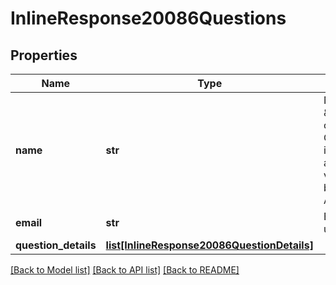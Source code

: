 # InlineResponse20086Questions

## Properties
Name | Type | Description | Notes
------------ | ------------- | ------------- | -------------
**name** | **str** | Name of the user. If \&quot;anonymous\&quot; option is enabled for the Q&amp;A, the participant&#x27;s  information will be kept anonymous and the value of &#x60;name&#x60; field will be \&quot;Anonymous Attendee\&quot;. | [optional] 
**email** | **str** | Email address of the user. | [optional] 
**question_details** | [**list[InlineResponse20086QuestionDetails]**](InlineResponse20086QuestionDetails.md) |  | [optional] 

[[Back to Model list]](../README.md#documentation-for-models) [[Back to API list]](../README.md#documentation-for-api-endpoints) [[Back to README]](../README.md)

